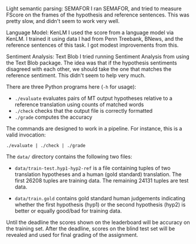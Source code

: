 
Light semantic parsing: SEMAFOR
I ran SEMAFOR, and tried to measure FScore on the frames of the hypothesis and reference sentences. This was pretty slow, and didn't seem to work very well.

Language Model: KenLM
I used the score from a language model via KenLM. I trained it using data I had from Penn Treebank, BNews, and the reference sentences of this task. I got modest improvements from this.

Sentiment Analysis: Text Blob
I tried running Sentiment Analysis from using the Text Blob package. The idea was that if the hypothesis sentiments disagreed with each other, we should take the one that matches the reference sentiment. This didn't seem to help very much.




There are three Python programs here (`-h` for usage):

 - `./evaluate` evaluates pairs of MT output hypotheses relative to a reference translation using counts of matched words
 - `./check` checks that the output file is correctly formatted
 - `./grade` computes the accuracy

The commands are designed to work in a pipeline. For instance, this is a valid invocation:

    ./evaluate | ./check | ./grade


The `data/` directory contains the following two files:

 - `data/train-test.hyp1-hyp2-ref` is a file containing tuples of two translation hypotheses and a human (gold standard) translation. The first 26208 tuples are training data. The remaining 24131 tuples are test data.

 - `data/train.gold` contains gold standard human judgements indicating whether the first hypothesis (hyp1) or the second hypothesis (hyp2) is better or equally good/bad for training data.

Until the deadline the scores shown on the leaderboard will be accuracy on the training set. After the deadline, scores on the blind test set will be revealed and used for final grading of the assignment.
